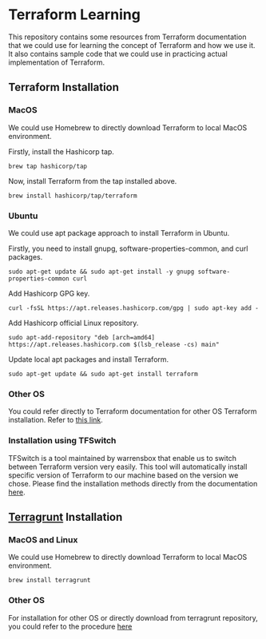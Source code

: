 # Terraform Learning

This repository contains some resources from Terraform documentation that we could use for learning the concept of Terraform and how we use it. It also contains sample code that we could use in practicing actual implementation of Terraform.

## Terraform Installation
### MacOS
We could use Homebrew to directly download Terraform to local MacOS environment.

Firstly, install the Hashicorp tap.

`brew tap hashicorp/tap`

Now, install Terraform from the tap installed above.

`brew install hashicorp/tap/terraform`

### Ubuntu
We could use apt package approach to install Terraform in Ubuntu.

Firstly, you need to install gnupg, software-properties-common, and curl packages.

`sudo apt-get update && sudo apt-get install -y gnupg software-properties-common curl`

Add Hashicorp GPG key.

`curl -fsSL https://apt.releases.hashicorp.com/gpg | sudo apt-key add -`

Add Hashicorp official Linux repository.

`sudo apt-add-repository "deb [arch=amd64] https://apt.releases.hashicorp.com $(lsb_release -cs) main"`

Update local apt packages and install Terraform.

`sudo apt-get update && sudo apt-get install terraform`

### Other OS
You could refer directly to Terraform documentation for other OS Terraform installation. Refer to [this link](https://learn.hashicorp.com/tutorials/terraform/install-cli).

### Installation using TFSwitch
TFSwitch is a tool maintained by warrensbox that enable us to switch between Terraform version very easily. This tool will automatically install specific version of Terraform to our machine based on the version we chose. Please find the installation methods directly from the documentation [here](https://tfswitch.warrensbox.com/Install/).

## [Terragrunt](https://terragrunt.gruntwork.io/docs/getting-started/quick-start/) Installation
### MacOS and Linux
We could use Homebrew to directly download Terraform to local MacOS environment.

`brew install terragrunt`

### Other OS
For installation for other OS or directly download from terragrunt repository, you could refer to the procedure [here](https://terragrunt.gruntwork.io/docs/getting-started/install)
